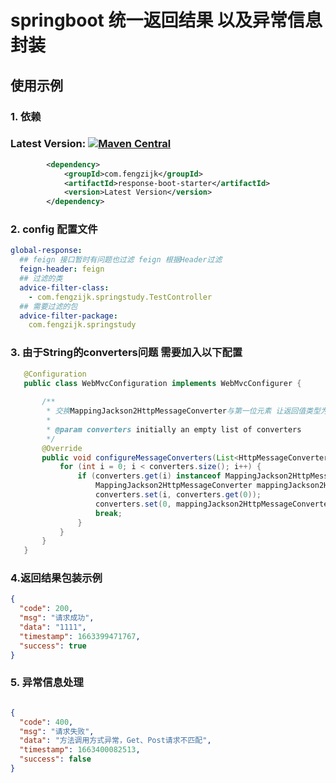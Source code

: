 # springboot 统一返回结果 以及异常信息封装 

## 使用示例


### 1. 依赖
### Latest Version: [![Maven Central](https://img.shields.io/maven-central/v/com.fengzijk/response-boot-starter.svg)](https://search.maven.org/search?q=g:com.fengzijka:response-boot-starter*)


``` xml
        <dependency>
            <groupId>com.fengzijk</groupId>
            <artifactId>response-boot-starter</artifactId>
            <version>Latest Version</version>
        </dependency>
```


### 2. config 配置文件
~~~yml
global-response:
  ## feign 接口暂时有问题也过滤 feign 根据Header过滤
  feign-header: feign
  ## 过滤的类
  advice-filter-class: 
    - com.fengzijk.springstudy.TestController
  ## 需要过滤的包
  advice-filter-package:
    com.fengzijk.springstudy
~~~


### 3. 由于String的converters问题 需要加入以下配置

~~~java
   @Configuration
   public class WebMvcConfiguration implements WebMvcConfigurer {
   
       /**
        * 交换MappingJackson2HttpMessageConverter与第一位元素 让返回值类型为String的接口能正常返回包装结果
        *
        * @param converters initially an empty list of converters
        */
       @Override
       public void configureMessageConverters(List<HttpMessageConverter<?>> converters) {
           for (int i = 0; i < converters.size(); i++) {
               if (converters.get(i) instanceof MappingJackson2HttpMessageConverter) {
                   MappingJackson2HttpMessageConverter mappingJackson2HttpMessageConverter = (MappingJackson2HttpMessageConverter) converters.get(i);
                   converters.set(i, converters.get(0));
                   converters.set(0, mappingJackson2HttpMessageConverter);
                   break;
               }
           }
       }
   }
~~~

### 4.返回结果包装示例

~~~json
{
  "code": 200,
  "msg": "请求成功",
  "data": "1111",
  "timestamp": 1663399471767,
  "success": true
}
~~~

### 5. 异常信息处理
~~~json

{
  "code": 400,
  "msg": "请求失败",
  "data": "方法调用方式异常，Get、Post请求不匹配",
  "timestamp": 1663400082513,
  "success": false
}
~~~
